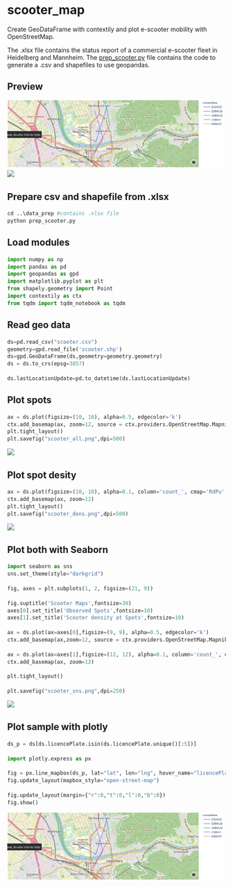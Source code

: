 # scooter_map
Create GeoDataFrame with contextily and plot e-scooter mobility with OpenStreetMap.

The .xlsx file contains the status report of a commercial e-scooter fleet in Heidelberg and Mannheim. The [prep_scooter.py](https://github.com/ambader/scooter_map/blob/main/data_prep/prep_scooter.py) file contains the code to generate a .csv and shapefiles to use geopandas.

## Preview
![](https://raw.githubusercontent.com/ambader/scooter_map/main/img/plotly_scooter.gif)
![](https://raw.githubusercontent.com/ambader/scooter_map/main/img/scooter_sns.png)

## Prepare csv and shapefile from .xlsx
```python
cd ..\data_prep #contains .xlsx file
python prep_scooter.py
```
## Load modules
```python
import numpy as np
import pandas as pd
import geopandas as gpd
import matplotlib.pyplot as plt
from shapely.geometry import Point
import contextily as ctx
from tqdm import tqdm_notebook as tqdm
```
## Read geo data
```python
ds=pd.read_csv("scooter.csv")
geometry=gpd.read_file('scooter.shp')
ds=gpd.GeoDataFrame(ds,geometry=geometry.geometry)
ds = ds.to_crs(epsg=3857)

ds.lastLocationUpdate=pd.to_datetime(ds.lastLocationUpdate)
```
## Plot spots
```python
ax = ds.plot(figsize=(10, 10), alpha=0.5, edgecolor='k')
ctx.add_basemap(ax, zoom=12, source = ctx.providers.OpenStreetMap.Mapnik)
plt.tight_layout()
plt.savefig("scooter_all.png",dpi=500)
```
![](https://raw.githubusercontent.com/ambader/scooter_map/main/img/scooter_all.png)
## Plot spot desity
```python
ax = ds.plot(figsize=(10, 10), alpha=0.1, column='count_', cmap='RdPu', legend=True, legend_kwds={'shrink': 0.755})
ctx.add_basemap(ax, zoom=12)
plt.tight_layout()
plt.savefig("scooter_dens.png",dpi=500)
```
![](https://raw.githubusercontent.com/ambader/scooter_map/main/img/scooter_dens.png)

## Plot both with Seaborn
```python
import seaborn as sns
sns.set_theme(style="darkgrid")

fig, axes = plt.subplots(1, 2, figsize=(21, 9))

fig.suptitle('Scooter Maps',fontsize=30)
axes[0].set_title('Observed Spots',fontsize=10)
axes[1].set_title('Scooter density at Spots',fontsize=10)

ax = ds.plot(ax=axes[0],figsize=(9, 9), alpha=0.5, edgecolor='k')
ctx.add_basemap(ax,zoom=12, source = ctx.providers.OpenStreetMap.Mapnik)

ax = ds.plot(ax=axes[1],figsize=(12, 12), alpha=0.1, column='count_', cmap='RdPu', legend=True, legend_kwds={'shrink': .99})
ctx.add_basemap(ax, zoom=12)

plt.tight_layout()

plt.savefig("scooter_sns.png",dpi=250)
```
![](https://raw.githubusercontent.com/ambader/scooter_map/main/img/scooter_sns.png)

## Plot sample with plotly

```python
ds_p = ds[ds.licencePlate.isin(ds.licencePlate.unique()[:5])]

import plotly.express as px

fig = px.line_mapbox(ds_p, lat="lat", lon="lng", hover_name="licencePlate", hover_data=["licencePlate", "lastLocationUpdate"],color="licencePlate", zoom=12, height=300)
fig.update_layout(mapbox_style="open-street-map")

fig.update_layout(margin={"r":0,"t":0,"l":0,"b":0})
fig.show()
```
![](https://raw.githubusercontent.com/ambader/scooter_map/main/img/plotly_scooter.gif)
